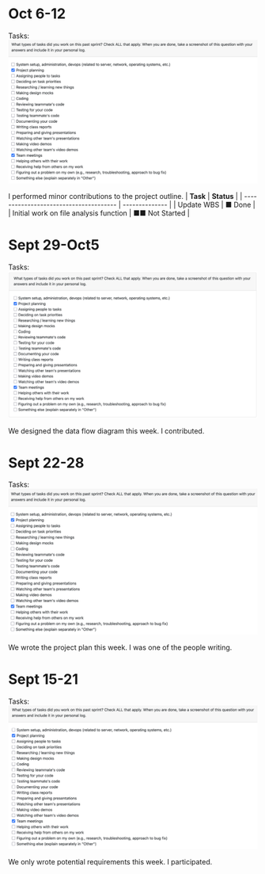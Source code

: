 # Oct 6-12

Tasks:
![Tasks](Tasks%20Oct6-12.png)

I performed minor contributions to the project outline.
| **Task**                               | **Status**     |
| -------------------------------------- | -------------- |
| Update WBS                             | ■ Done         |
| Initial work on file analysis function | ■■ Not Started |

# Sept 29-Oct5

Tasks:
![Tasks](Tasks%20Sept29-Oct5.png)

We designed the data flow diagram this week. I contributed.

# Sept 22-28

Tasks:
![Tasks](Tasks%20Sept22-28.png)

We wrote the project plan this week. I was one of the people writing.

# Sept 15-21

Tasks:
![Tasks](Tasks%20Sept15-21.png)

We only wrote potential requirements this week. I participated.


